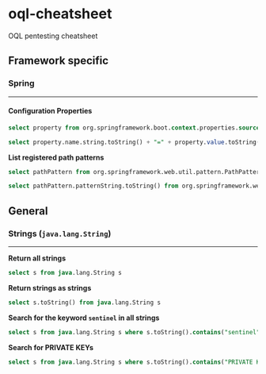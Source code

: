 # oql-cheatsheet
OQL pentesting cheatsheet

## Framework specific

### Spring
---

#### Configuration Properties

```sql
select property from org.springframework.boot.context.properties.source.ConfigurationProperty property
```
```sql
select property.name.string.toString() + "=" + property.value.toString() from org.springframework.boot.context.properties.source.ConfigurationProperty property
```


**List registered path patterns**
```sql
select pathPattern from org.springframework.web.util.pattern.PathPattern pathPattern
```
```sql
select pathPattern.patternString.toString() from org.springframework.web.util.pattern.PathPattern pathPattern
```

## General

### Strings (`java.lang.String`)
---
**Return all strings**
```sql
select s from java.lang.String s
```

**Return strings as strings**
```sql
select s.toString() from java.lang.String s
```

**Search for the keyword `sentinel` in all strings**
```sql
select s from java.lang.String s where s.toString().contains("sentinel")
```

**Search for PRIVATE KEYs**
```sql
select s from java.lang.String s where s.toString().contains("PRIVATE KEY")
```
